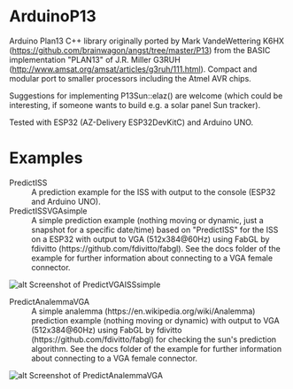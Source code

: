# ArduinoP13
Arduino Plan13 C++ library originally ported by Mark VandeWettering K6HX (https://github.com/brainwagon/angst/tree/master/P13) from the BASIC implementation "PLAN13" of J.R. Miller G3RUH (http://www.amsat.org/amsat/articles/g3ruh/111.html). Compact and modular port to smaller processors including the Atmel AVR chips.

Suggestions for implementing P13Sun::elaz() are welcome (which could be interesting, if someone wants to build e.g. a solar panel Sun tracker).

Tested with ESP32 (AZ-Delivery ESP32DevKitC) and Arduino UNO.

# Examples

<dl>
  <dt>PredictISS</dt>
  <dd>A prediction example for the ISS with output to the console (ESP32 and Arduino UNO).</dd>

  <dt>PredictISSVGAsimple</dt>
  <dd>A simple prediction example (nothing moving or dynamic, just a snapshot for a specific date/time) based on "PredictISS" for the ISS on a ESP32 with output to VGA (512x384@60Hz) using FabGL by fdivitto (https://github.com/fdivitto/fabgl). See the docs folder of the example for further information about connecting to a VGA female connector.</dd>
  
  ![alt Screenshot of PredictVGAISSsimple](https://github.com/dl9sec/ArduinoP13/raw/master/examples/PredictISSVGAsimple/docs/PredictISSVGAsimple_small.png)
    
   <dt>PredictAnalemmaVGA</dt>
  <dd>A simple analemma (https://en.wikipedia.org/wiki/Analemma) prediction example (nothing moving or dynamic) with output to VGA (512x384@60Hz) using FabGL by fdivitto (https://github.com/fdivitto/fabgl) for checking the sun's prediction algorithm. See the docs folder of the example for further information about connecting to a VGA female connector.</dd>
  
  ![alt Screenshot of PredictAnalemmaVGA](https://github.com/dl9sec/ArduinoP13/raw/master/examples/PredictAnalemmaVGA/docs/PredictAnalemmaVGA_small.png) 
